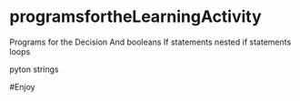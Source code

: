 # programsfortheLearningActivity
Programs for the 
Decision And booleans
  If statements
  nested if statements
  loops
  
pyton strings

#Enjoy
